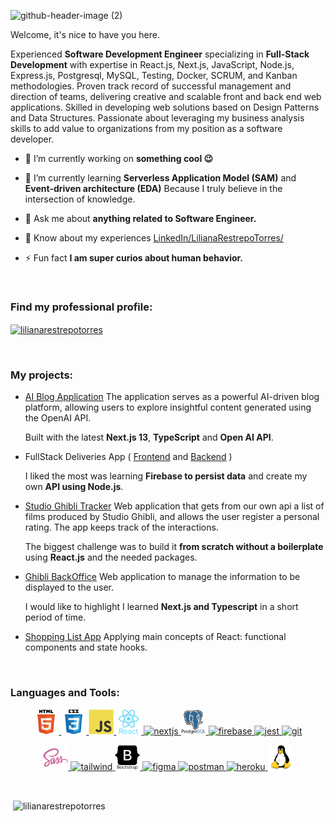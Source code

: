 ![github-header-image (2)](https://user-images.githubusercontent.com/17114826/181831288-511c6233-682f-4b26-bfa4-9297e43402c2.png)



Welcome, it's nice to have you here.

Experienced **Software Development Engineer** specializing in **Full-Stack Development** with expertise in React.js, Next.js, JavaScript, Node.js, Express.js, Postgresql, MySQL, Testing, Docker, SCRUM, and Kanban methodologies. Proven track record of successful management and direction of teams, delivering creative and scalable front and back end web applications. Skilled in developing web solutions based on Design Patterns and Data Structures. Passionate about leveraging my business analysis skills to add value to organizations from my position as a software developer.

- 🔭 I’m currently working on **something cool 😉**

- 🌱 I’m currently learning **Serverless Application Model (SAM)** and **Event-driven architecture (EDA)** Because I truly believe in the intersection of knowledge.

- 💬 Ask me about **anything related to Software Engineer.**

[//]: # (- 📫 How to reach me **lilianarestrepot@gmail.com**)

- 📄 Know about my experiences [LinkedIn/LilianaRestrepoTorres/](https://www.linkedin.com/in/lilianarestrepotorres/)

- ⚡ Fun fact **I am super curios about human behavior.**

<br />

<h3 align="left">Find my professional profile:</h3>
<p align="left">
<a href="https://linkedin.com/in/lilianarestrepotorres" target="blank"><img align="center" src="https://raw.githubusercontent.com/rahuldkjain/github-profile-readme-generator/master/src/images/icons/Social/linked-in-alt.svg" alt="lilianarestrepotorres" height="30" width="40" /></a>
</p>

<br/>

<h3 align="left">My projects:</h3>

- [AI Blog Application](https://github.com/LilianaRestrepoTorres/blog-ai-app) The application serves as a powerful AI-driven blog platform, allowing users to explore insightful content generated using the OpenAI API. 

  Built with the latest **Next.js 13**, **TypeScript** and **Open AI API**.

- FullStack Deliveries App ( [Frontend](https://github.com/LilianaRestrepoTorres/FE-delivery-app) and [Backend](https://github.com/LilianaRestrepoTorres/BE-delivery-app) )  
  
  I liked the most was learning **Firebase to persist data** and create my own **API using Node.js**.

- [Studio Ghibli Tracker](https://github.com/C10-Ghibli-s/FE-Studio-Ghibli-Tracker) Web application that gets from our own api a list of films produced by Studio Ghibli, and allows the user register a personal rating. The app keeps track of the interactions. 

  The biggest challenge was to build it **from scratch without a boilerplate** using **React.js** and the needed packages.

  
- [Ghibli BackOffice](https://github.com/C10-Ghibli-s/FE-Backoffice) Web application to manage the information to be displayed to the user.  

  I would like to highlight I learned **Next.js and Typescript** in a short period of time.

- [Shopping List App](https://github.com/LilianaRestrepoTorres/shoppinglist) Applying main concepts of React: functional components and state hooks.

  
<br />
<h3 align="left">Languages and Tools:</h3>
<p align="center">
<a href="https://www.w3.org/html/" target="_blank" rel="noreferrer"> <img src="https://raw.githubusercontent.com/devicons/devicon/master/icons/html5/html5-original-wordmark.svg" alt="html5" width="40" height="40"/> </a>
<a href="https://www.w3schools.com/css/" target="_blank" rel="noreferrer"> <img src="https://raw.githubusercontent.com/devicons/devicon/master/icons/css3/css3-original-wordmark.svg" alt="css3" width="40" height="40"/> </a>
<a href="https://developer.mozilla.org/en-US/docs/Web/JavaScript" target="_blank" rel="noreferrer"> <img src="https://raw.githubusercontent.com/devicons/devicon/master/icons/javascript/javascript-original.svg" alt="javascript" width="40" height="40"/> </a>
<a href="https://reactjs.org/" target="_blank" rel="noreferrer"> <img src="https://raw.githubusercontent.com/devicons/devicon/master/icons/react/react-original-wordmark.svg" alt="react" width="40" height="40"/> </a>
<a href="https://nextjs.org/" target="_blank" rel="noreferrer"> <img src="https://cdn.worldvectorlogo.com/logos/nextjs-2.svg" alt="nextjs" width="40" height="40"/> </a>
<a href="https://www.postgresql.org" target="_blank" rel="noreferrer"> <img src="https://raw.githubusercontent.com/devicons/devicon/master/icons/postgresql/postgresql-original-wordmark.svg" alt="postgresql" width="40" height="40"/> </a>
<a href="https://firebase.google.com/" target="_blank" rel="noreferrer"> <img src="https://www.vectorlogo.zone/logos/firebase/firebase-icon.svg" alt="firebase" width="40" height="40"/> </a>
<a href="https://jestjs.io" target="_blank" rel="noreferrer"> <img src="https://www.vectorlogo.zone/logos/jestjsio/jestjsio-icon.svg" alt="jest" width="40" height="40"/> </a>
<a href="https://git-scm.com/" target="_blank" rel="noreferrer"> <img src="https://www.vectorlogo.zone/logos/git-scm/git-scm-icon.svg" alt="git" width="40" height="40"/> </a>
</p>
<p align="center">
<a href="https://sass-lang.com" target="_blank" rel="noreferrer"> <img src="https://raw.githubusercontent.com/devicons/devicon/master/icons/sass/sass-original.svg" alt="sass" width="40" height="40"/> </a>
<a href="https://tailwindcss.com/" target="_blank" rel="noreferrer"> <img src="https://www.vectorlogo.zone/logos/tailwindcss/tailwindcss-icon.svg" alt="tailwind" width="40" height="40"/> </a>
<a href="https://getbootstrap.com" target="_blank" rel="noreferrer"> <img src="https://raw.githubusercontent.com/devicons/devicon/master/icons/bootstrap/bootstrap-plain-wordmark.svg" alt="bootstrap" width="40" height="40"/> </a>
<a href="https://www.figma.com/" target="_blank" rel="noreferrer"> <img src="https://www.vectorlogo.zone/logos/figma/figma-icon.svg" alt="figma" width="40" height="40"/> </a>
<a href="https://postman.com" target="_blank" rel="noreferrer"> <img src="https://www.vectorlogo.zone/logos/getpostman/getpostman-icon.svg" alt="postman" width="40" height="40"/> </a>
<a href="https://heroku.com" target="_blank" rel="noreferrer"> <img src="https://www.vectorlogo.zone/logos/heroku/heroku-icon.svg" alt="heroku" width="40" height="40"/> </a>
<a href="https://www.linux.org/" target="_blank" rel="noreferrer"> <img src="https://raw.githubusercontent.com/devicons/devicon/master/icons/linux/linux-original.svg" alt="linux" width="40" height="40"/> </a>
</p>

<br />

<p>&nbsp;<img align="center" src="https://github-readme-stats.vercel.app/api?username=lilianarestrepotorres&show_icons=true&locale=en" alt="lilianarestrepotorres" /></p>
